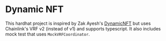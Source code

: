 # Dynamic NFT

This hardhat project is inspired by Zak Ayesh's [DynamicNFT](https://github.com/ZakAyesh/DynamicNFT) but uses Chainlink's VRF v2 (instead of v1) and supports typescript. It also includes mock test that uses `MockVRFCoordinator`.
